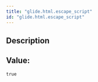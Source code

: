 ```yaml
---
title: "glide.html.escape_script"
id: "glide.html.escape_script"
---
```

## Description



## Value: 
```
true
```